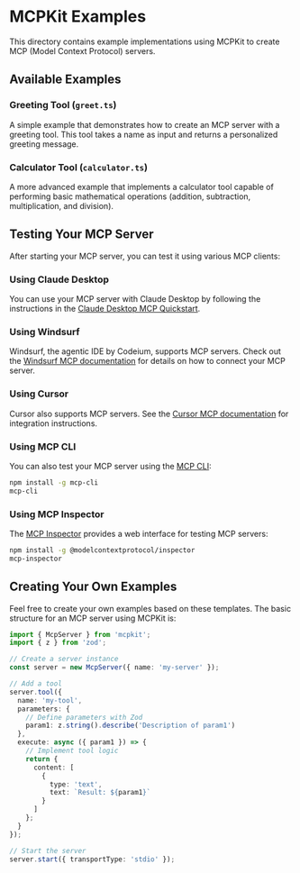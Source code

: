 # MCPKit Examples

This directory contains example implementations using MCPKit to create MCP (Model Context Protocol) servers.

## Available Examples

### Greeting Tool (`greet.ts`)

A simple example that demonstrates how to create an MCP server with a greeting tool. This tool takes a name as input and returns a personalized greeting message.

### Calculator Tool (`calculator.ts`)

A more advanced example that implements a calculator tool capable of performing basic mathematical operations (addition, subtraction, multiplication, and division).

## Testing Your MCP Server

After starting your MCP server, you can test it using various MCP clients:

### Using Claude Desktop

You can use your MCP server with Claude Desktop by following the instructions in the [Claude Desktop MCP Quickstart](https://modelcontextprotocol.io/quickstart/user).

### Using Windsurf

Windsurf, the agentic IDE by Codeium, supports MCP servers. Check out the [Windsurf MCP documentation](https://docs.codeium.com/windsurf/mcp) for details on how to connect your MCP server.

### Using Cursor

Cursor also supports MCP servers. See the [Cursor MCP documentation](https://docs.cursor.com/context/model-context-protocol) for integration instructions.

### Using MCP CLI

You can also test your MCP server using the [MCP CLI](https://github.com/wong2/mcp-cli):

```bash
npm install -g mcp-cli
mcp-cli
```

### Using MCP Inspector

The [MCP Inspector](https://modelcontextprotocol.io/docs/tools/inspector) provides a web interface for testing MCP servers:

```bash
npm install -g @modelcontextprotocol/inspector
mcp-inspector
```

## Creating Your Own Examples

Feel free to create your own examples based on these templates. The basic structure for an MCP server using MCPKit is:

```typescript
import { McpServer } from 'mcpkit';
import { z } from 'zod';

// Create a server instance
const server = new McpServer({ name: 'my-server' });

// Add a tool
server.tool({
  name: 'my-tool',
  parameters: {
    // Define parameters with Zod
    param1: z.string().describe('Description of param1')
  },
  execute: async ({ param1 }) => {
    // Implement tool logic
    return {
      content: [
        {
          type: 'text',
          text: `Result: ${param1}`
        }
      ]
    };
  }
});

// Start the server
server.start({ transportType: 'stdio' });
